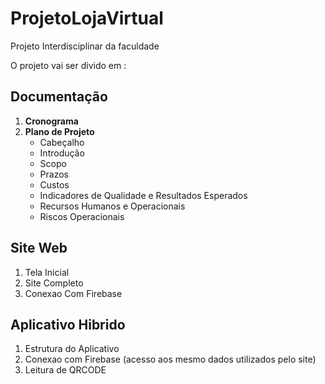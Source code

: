# ProjetoLojaVirtual
Projeto Interdisciplinar da faculdade

O projeto vai ser divido em :

## Documentação

  1. **Cronograma**
  2. **Plano de Projeto**
      * Cabeçalho
      * Introdução
      * Scopo
      * Prazos
      * Custos
      * Indicadores de Qualidade e Resultados Esperados
      * Recursos Humanos e Operacionais
      * Riscos Operacionais  
      
## Site Web

1. Tela Inicial
2. Site Completo
3. Conexao Com Firebase


## Aplicativo Hibrido

1. Estrutura do Aplicativo
2. Conexao com Firebase (acesso aos mesmo dados utilizados pelo site)
3. Leitura de QRCODE
